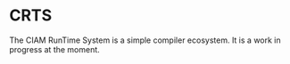 # CRTS 
The CIAM RunTime System is a simple compiler ecosystem. It is a work in progress at the moment.

